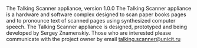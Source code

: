 The Talking Scanner appliance, version 1.0.0
The Talking Scanner appliance is a hardware and software complex designed to scan paper books pages and to pronounce text of scanned pages using synthesized computer speech.
The Talking Scanner appliance is designed, prototyped  and being developed by Sergey Znamenskiy.
Those who are interested  please communicate with the project owner by email talking.scanner@unicit.ru

